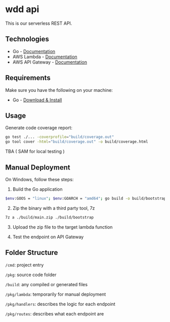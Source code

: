 # wdd api

This is our serverless REST API.

## Technologies

- Go - [Documentation](https://go.dev/doc/)
- AWS Lambda - [Documentation](https://docs.aws.amazon.com/lambda/)
- AWS API Gateway - [Documentation](https://docs.aws.amazon.com/apigateway/)

## Requirements

Make sure you have the following on your machine:
- Go - [Download & Install](https://go.dev/dl/)

## Usage

Generate code coverage report:
```bash
go test ./... -coverprofile="build/coverage.out"
go tool cover -html="build/coverage.out" -o build/coverage.html
```

TBA ( SAM for local testing )

## Manual Deployment

On Windows, follow these steps:

1. Build the Go application
```bash
$env:GOOS = "linux"; $env:GOARCH = "amd64"; go build -o build/bootstrap <PATH_TO_LAMBDA_FUNCTION>/main.go
```

2. Zip the binary with a third party tool, 7z
```bash
7z a ./build/main.zip ./build/bootstrap
```

3. Upload the zip file to the target lambda function

4. Test the endpoint on API Gateway

## Folder Structure

`/cmd`: project entry

`/pkg`: source code folder

`/build`: any compiled or generated files

`/pkg/lambda`: temporarily for manual deployment

`/pkg/handlers`: describes the logic for each endpoint 

`/pkg/routes`: describes what each endpoint are

